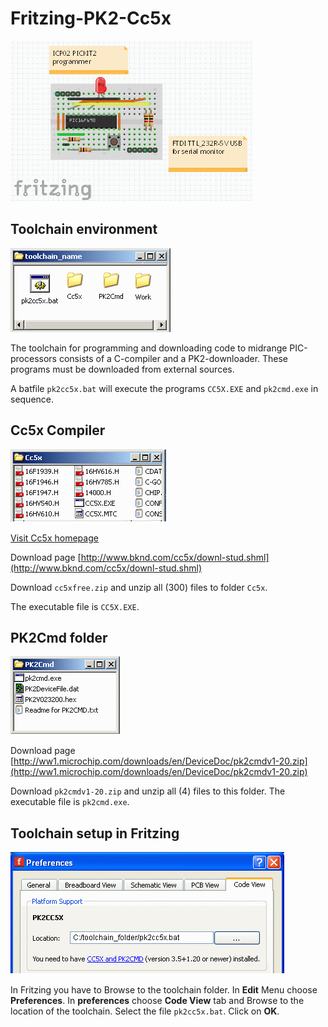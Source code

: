 # Fritzing-PK2-Cc5x

![Fritzing PIC](fritzing_pic16.gif)

## Toolchain environment

![Toolchain folders](toolchain_folders.gif)

The toolchain for programming and downloading code to midrange PIC-processors consists of a C-compiler and a PK2-downloader. These programs must be downloaded from external sources.

A batfile `pk2cc5x.bat` will execute the programs `CC5X.EXE` and `pk2cmd.exe` in sequence.


## Cc5x Compiler

![Cc5x - folder](cc5x_folder.gif)

[Visit Cc5x homepage](http://www.bknd.com/cc5x/)

Download page [http://www.bknd.com/cc5x/downl-stud.shml](http://www.bknd.com/cc5x/downl-stud.shml)

Download  `cc5xfree.zip`  and unzip all (300) files to folder `Cc5x`.

The executable file is `CC5X.EXE`.

## PK2Cmd folder

![PK2Cmd - folder](pk2_folder.gif)

Download page [http://ww1.microchip.com/downloads/en/DeviceDoc/pk2cmdv1-20.zip](http://ww1.microchip.com/downloads/en/DeviceDoc/pk2cmdv1-20.zip)

Download `pk2cmdv1-20.zip` and unzip all (4) files to this folder. The executable file is `pk2cmd.exe`.

## Toolchain setup in Fritzing

![Edit - Preferences - Path to toolchain](edit_preferences.gif)

In Fritzing you have to Browse to the toolchain folder. In **Edit** Menu choose **Preferences**. In **preferences** choose **Code View** tab and Browse to the location of the toolchain. Select the file  `pk2cc5x.bat`. Click on **OK**.

 

